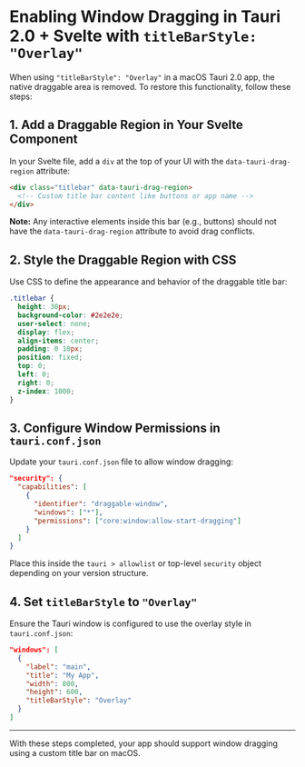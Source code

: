 # Enabling Window Dragging in Tauri 2.0 + Svelte with `titleBarStyle: "Overlay"`

When using `"titleBarStyle": "Overlay"` in a macOS Tauri 2.0 app, the native draggable area is removed. To restore this functionality, follow these steps:

## 1. Add a Draggable Region in Your Svelte Component

In your Svelte file, add a `div` at the top of your UI with the `data-tauri-drag-region` attribute:

```html
<div class="titlebar" data-tauri-drag-region>
  <!-- Custom title bar content like buttons or app name -->
</div>
```

**Note:** Any interactive elements inside this bar (e.g., buttons) should not have the `data-tauri-drag-region` attribute to avoid drag conflicts.

## 2. Style the Draggable Region with CSS

Use CSS to define the appearance and behavior of the draggable title bar:

```css
.titlebar {
  height: 30px;
  background-color: #2e2e2e;
  user-select: none;
  display: flex;
  align-items: center;
  padding: 0 10px;
  position: fixed;
  top: 0;
  left: 0;
  right: 0;
  z-index: 1000;
}
```

## 3. Configure Window Permissions in `tauri.conf.json`

Update your `tauri.conf.json` file to allow window dragging:

```json
"security": {
  "capabilities": [
    {
      "identifier": "draggable-window",
      "windows": ["*"],
      "permissions": ["core:window:allow-start-dragging"]
    }
  ]
}
```

Place this inside the `tauri > allowlist` or top-level `security` object depending on your version structure.

## 4. Set `titleBarStyle` to `"Overlay"`

Ensure the Tauri window is configured to use the overlay style in `tauri.conf.json`:

```json
"windows": [
  {
    "label": "main",
    "title": "My App",
    "width": 800,
    "height": 600,
    "titleBarStyle": "Overlay"
  }
]
```

---

With these steps completed, your app should support window dragging using a custom title bar on macOS.
